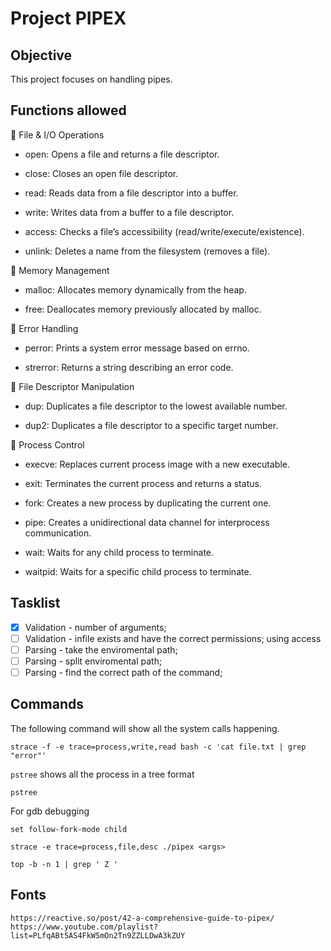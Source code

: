 # Project PIPEX
## Objective
This project focuses on handling pipes.
## Functions allowed
🧰 File & I/O Operations
- open: Opens a file and returns a file descriptor.

- close: Closes an open file descriptor.

- read: Reads data from a file descriptor into a buffer.

- write: Writes data from a buffer to a file descriptor.

- access: Checks a file’s accessibility (read/write/execute/existence).

- unlink: Deletes a name from the filesystem (removes a file).

🧠 Memory Management
- malloc: Allocates memory dynamically from the heap.

- free: Deallocates memory previously allocated by malloc.

🐛 Error Handling
- perror: Prints a system error message based on errno.

- strerror: Returns a string describing an error code.

🔁 File Descriptor Manipulation
- dup: Duplicates a file descriptor to the lowest available number.

- dup2: Duplicates a file descriptor to a specific target number.

🔧 Process Control
- execve: Replaces current process image with a new executable.

- exit: Terminates the current process and returns a status.

- fork: Creates a new process by duplicating the current one.

- pipe: Creates a unidirectional data channel for interprocess communication.

- wait: Waits for any child process to terminate.

- waitpid: Waits for a specific child process to terminate.

## Tasklist
- [x] Validation - number of arguments; 
- [ ] Validation - infile exists and have the correct permissions; using access
- [ ] Parsing - take the enviromental path; 
- [ ] Parsing - split enviromental path; 
- [ ] Parsing - find the correct path of the command; 

## Commands
The following command will show all the system calls happening.
```
strace -f -e trace=process,write,read bash -c 'cat file.txt | grep "error"'
```
`pstree` shows all the process in a tree format
```
pstree
```
For gdb debugging
```
set follow-fork-mode child
```
```
strace -e trace=process,file,desc ./pipex <args>
```
```
top -b -n 1 | grep ' Z '
```
## Fonts
`https://reactive.so/post/42-a-comprehensive-guide-to-pipex/`
`https://www.youtube.com/playlist?list=PLfqABt5AS4FkW5mOn2Tn9ZZLLDwA3kZUY`
